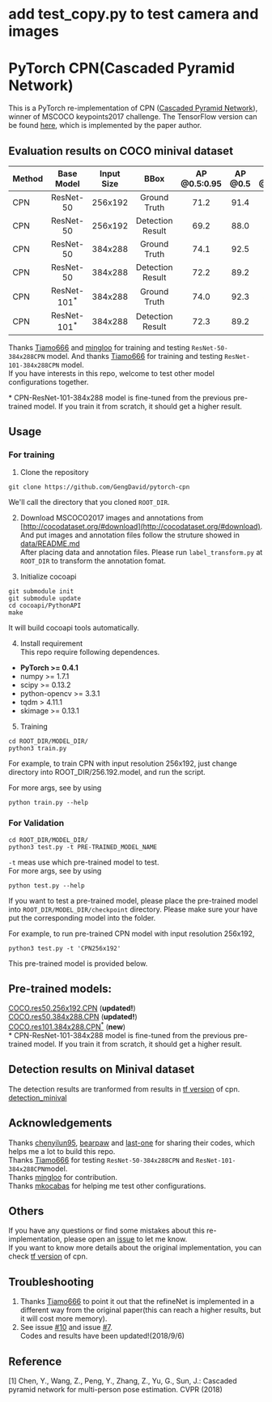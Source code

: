 # add test_copy.py to test camera and images
# PyTorch CPN(Cascaded Pyramid Network)

This is a PyTorch re-implementation of CPN ([Cascaded Pyramid Network](https://arxiv.org/abs/1711.07319)), winner of MSCOCO keypoints2017 challenge. The TensorFlow version can be found [here](https://github.com/chenyilun95/tf-cpn), which is implemented by the paper author.

## Evaluation results on COCO minival dataset
<center>

| Method | Base Model | Input Size | BBox | AP @0.5:0.95 | AP @0.5 | AP @0.75 | AP medium | AP large |
|:-------|:--------:|:-----:|:-------:|:-------:|:-------:|:-------:|:-------:|:-------:|
| CPN | ResNet-50 | 256x192 | Ground Truth | 71.2 | 91.4 | 78.3 | 68.6 | 75.2 |
| CPN | ResNet-50 | 256x192 | Detection Result | 69.2 | 88.0 | 76.2 | 65.8 | 75.6 |
| CPN | ResNet-50 | 384x288 | Ground Truth | 74.1 | 92.5 | 80.6 | 70.6 | 79.5 |
| CPN | ResNet-50 | 384x288 | Detection Result | 72.2 | 89.2 | 78.6 | 68.1 | 79.3 |
| CPN | ResNet-101<sup>*</sup> | 384x288 | Ground Truth | 74.0 | 92.3 | 80.6 | 71.1 | 78.7 |
| CPN | ResNet-101<sup>*</sup> | 384x288 | Detection Result | 72.3 | 89.2 | 78.9 | 68.7 | 79.1 |
</center>

Thanks [Tiamo666](https://github.com/Tiamo666) and [mingloo](https://github.com/mingloo) for training and testing ```ResNet-50-384x288CPN``` model. And thanks [Tiamo666](https://github.com/Tiamo666) for training and testing ```ResNet-101-384x288CPN``` model.  
If you have interests in this repo, welcome to test other model configurations together.  

\* CPN-ResNet-101-384x288 model is fine-tuned from the previous pre-trained model. If you train it from scratch, it should get a higher result.

## Usage

### For training
1. Clone the repository
```
git clone https://github.com/GengDavid/pytorch-cpn
```

We'll call the directory that you cloned ```ROOT_DIR```.

2. Download MSCOCO2017 images and annotations from [http://cocodataset.org/#download](http://cocodataset.org/#download). And put images and annotation files follow the struture showed in [data/README.md](https://github.com/GengDavid/pytorch-cpn/blob/master/data/README.md)  
After placing data and annotation files. Please run ```label_transform.py``` at ```ROOT_DIR``` to transform the annotation fomat.

3. Initialize cocoapi
```
git submodule init
git submodule update
cd cocoapi/PythonAPI
make
```
It will build cocoapi tools automatically.

4. Install requirement  
  This repo require following dependences.
  - **PyTorch >= 0.4.1**
  - numpy >= 1.7.1
  - scipy >= 0.13.2
  - python-opencv >= 3.3.1
  - tqdm > 4.11.1
  - skimage >= 0.13.1

5. Training
```
cd ROOT_DIR/MODEL_DIR/
python3 train.py
```

For example, to train CPN with input resolution 256x192, just change directory into ROOT_DIR/256.192.model, and run the script.

For more args, see by using
```
python train.py --help
```

### For Validation
```
cd ROOT_DIR/MODEL_DIR/
python3 test.py -t PRE-TRAINED_MODEL_NAME
```

```-t``` meas use which pre-trained model to test.   
For more args, see by using
```
python test.py --help
```

If you want to test a pre-trained model, please place the pre-trained model into ```ROOT_DIR/MODEL_DIR/checkpoint``` directory. Please make sure your have put the corresponding model into the folder.

For example, to run pre-trained CPN model with input resolution 256x192,
```
python3 test.py -t 'CPN256x192'
```

This pre-trained model is provided below.

## Pre-trained models:
[COCO.res50.256x192.CPN](https://drive.google.com/open?id=1pUpU8o6QtgK197vAfCtT5cxokE9p-yuB) (**updated!**)  
[COCO.res50.384x288.CPN](https://drive.google.com/open?id=1L6Qq-incr2XtptdLJti3Zdf6sr19zs7y) (**updated!**)  
[COCO.res101.384x288.CPN<sup>*</sup>](https://drive.google.com/open?id=1zFYUsDbFG3xxMoZkSv253QsVD9AF9rv7) (**new**)  
\* CPN-ResNet-101-384x288 model is fine-tuned from the previous pre-trained model. If you train it from scratch, it should get a higher result.  

## Detection results on Minival dataset
The detection results are tranformed from results in [tf version](https://github.com/chenyilun95/tf-cpn) of cpn.  
[detection_minival](https://drive.google.com/open?id=1Iv6mH9DC0ia5POBFjI_MFWO2viG53TKA)

## Acknowledgements
Thanks [chenyilun95](https://github.com/chenyilun95), [bearpaw](https://github.com/bearpaw) and [last-one](https://github.com/last-one) for sharing their codes, which helps me a lot to build this repo.  
Thanks [Tiamo666](https://github.com/Tiamo666) for testing ```ResNet-50-384x288CPN``` and ```ResNet-101-384x288CPN```model.   
Thanks [mingloo](https://github.com/mingloo) for contribution.  
Thanks [mkocabas](https://github.com/mkocabas) for helping me test other configurations.  

## Others
If you have any questions or find some mistakes about this re-implementation, please open an [issue](https://github.com/GengDavid/pytorch-cpn/issues) to let me know.  
If you want to know more details about the original implementation, you can check [tf version](https://github.com/chenyilun95/tf-cpn) of cpn.

## Troubleshooting
1. Thanks [Tiamo666](https://github.com/Tiamo666) to point it out that the refineNet is implemented in a different way from the original paper(this can reach a higher results, but it will cost more memory).  
2. See issue [#10](https://github.com/GengDavid/pytorch-cpn/issues/10) and issue [#7](https://github.com/GengDavid/pytorch-cpn/issues/7).  
Codes and results have been updated!(2018/9/6)

## Reference
[1] Chen, Y., Wang, Z., Peng, Y., Zhang, Z., Yu, G., Sun, J.: Cascaded pyramid network for multi-person pose estimation. CVPR (2018)
